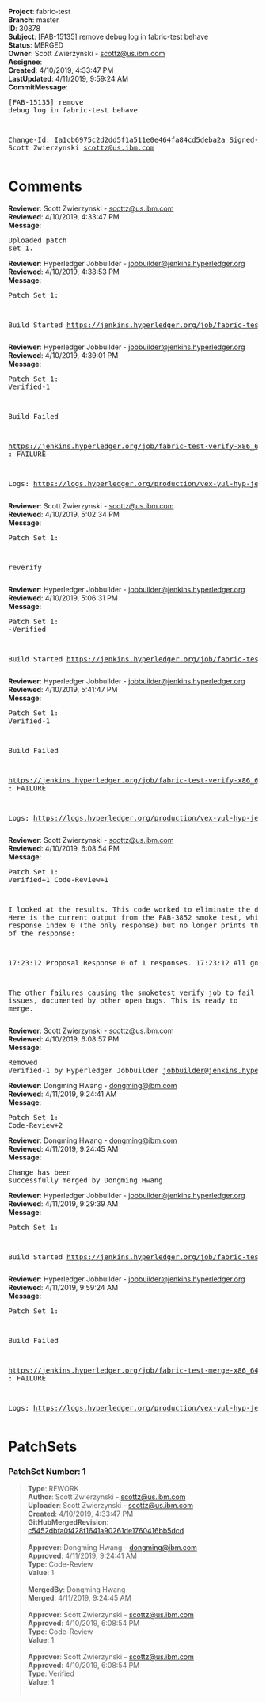 <strong>Project</strong>: fabric-test<br><strong>Branch</strong>: master<br><strong>ID</strong>: 30878<br><strong>Subject</strong>: [FAB-15135] remove debug log in fabric-test behave<br><strong>Status</strong>: MERGED<br><strong>Owner</strong>: Scott Zwierzynski - scottz@us.ibm.com<br><strong>Assignee</strong>:<br><strong>Created</strong>: 4/10/2019, 4:33:47 PM<br><strong>LastUpdated</strong>: 4/11/2019, 9:59:24 AM<br><strong>CommitMessage</strong>:<br><pre>[FAB-15135] remove debug log in fabric-test behave

Change-Id: Ia1cb6975c2d2dd5f1a511e0e464fa84cd5deba2a
Signed-off-by: Scott Zwierzynski <scottz@us.ibm.com>
</pre><h1>Comments</h1><strong>Reviewer</strong>: Scott Zwierzynski - scottz@us.ibm.com<br><strong>Reviewed</strong>: 4/10/2019, 4:33:47 PM<br><strong>Message</strong>: <pre>Uploaded patch set 1.</pre><strong>Reviewer</strong>: Hyperledger Jobbuilder - jobbuilder@jenkins.hyperledger.org<br><strong>Reviewed</strong>: 4/10/2019, 4:38:53 PM<br><strong>Message</strong>: <pre>Patch Set 1:

Build Started https://jenkins.hyperledger.org/job/fabric-test-verify-x86_64/2814/</pre><strong>Reviewer</strong>: Hyperledger Jobbuilder - jobbuilder@jenkins.hyperledger.org<br><strong>Reviewed</strong>: 4/10/2019, 4:39:01 PM<br><strong>Message</strong>: <pre>Patch Set 1: Verified-1

Build Failed 

https://jenkins.hyperledger.org/job/fabric-test-verify-x86_64/2814/ : FAILURE

Logs: https://logs.hyperledger.org/production/vex-yul-hyp-jenkins-3/fabric-test-verify-x86_64/2814</pre><strong>Reviewer</strong>: Scott Zwierzynski - scottz@us.ibm.com<br><strong>Reviewed</strong>: 4/10/2019, 5:02:34 PM<br><strong>Message</strong>: <pre>Patch Set 1:

reverify</pre><strong>Reviewer</strong>: Hyperledger Jobbuilder - jobbuilder@jenkins.hyperledger.org<br><strong>Reviewed</strong>: 4/10/2019, 5:06:31 PM<br><strong>Message</strong>: <pre>Patch Set 1: -Verified

Build Started https://jenkins.hyperledger.org/job/fabric-test-verify-x86_64/2815/</pre><strong>Reviewer</strong>: Hyperledger Jobbuilder - jobbuilder@jenkins.hyperledger.org<br><strong>Reviewed</strong>: 4/10/2019, 5:41:47 PM<br><strong>Message</strong>: <pre>Patch Set 1: Verified-1

Build Failed 

https://jenkins.hyperledger.org/job/fabric-test-verify-x86_64/2815/ : FAILURE

Logs: https://logs.hyperledger.org/production/vex-yul-hyp-jenkins-3/fabric-test-verify-x86_64/2815</pre><strong>Reviewer</strong>: Scott Zwierzynski - scottz@us.ibm.com<br><strong>Reviewed</strong>: 4/10/2019, 6:08:54 PM<br><strong>Message</strong>: <pre>Patch Set 1: Verified+1 Code-Review+1

I looked at the results. This code worked to eliminate the debug log. Here is the current output from the FAB-3852 smoke test, which prints response index 0 (the only response) but no longer prints the contents of the response:

17:23:12 Proposal Response 0 of 1 responses.
17:23:12 All good

The other failures causing the smoketest verify job to fail are known issues, documented by other open bugs. This is ready to merge.</pre><strong>Reviewer</strong>: Scott Zwierzynski - scottz@us.ibm.com<br><strong>Reviewed</strong>: 4/10/2019, 6:08:57 PM<br><strong>Message</strong>: <pre>Removed Verified-1 by Hyperledger Jobbuilder <jobbuilder@jenkins.hyperledger.org>
</pre><strong>Reviewer</strong>: Dongming Hwang - dongming@ibm.com<br><strong>Reviewed</strong>: 4/11/2019, 9:24:41 AM<br><strong>Message</strong>: <pre>Patch Set 1: Code-Review+2</pre><strong>Reviewer</strong>: Dongming Hwang - dongming@ibm.com<br><strong>Reviewed</strong>: 4/11/2019, 9:24:45 AM<br><strong>Message</strong>: <pre>Change has been successfully merged by Dongming Hwang</pre><strong>Reviewer</strong>: Hyperledger Jobbuilder - jobbuilder@jenkins.hyperledger.org<br><strong>Reviewed</strong>: 4/11/2019, 9:29:39 AM<br><strong>Message</strong>: <pre>Patch Set 1:

Build Started https://jenkins.hyperledger.org/job/fabric-test-merge-x86_64/637/</pre><strong>Reviewer</strong>: Hyperledger Jobbuilder - jobbuilder@jenkins.hyperledger.org<br><strong>Reviewed</strong>: 4/11/2019, 9:59:24 AM<br><strong>Message</strong>: <pre>Patch Set 1:

Build Failed 

https://jenkins.hyperledger.org/job/fabric-test-merge-x86_64/637/ : FAILURE

Logs: https://logs.hyperledger.org/production/vex-yul-hyp-jenkins-3/fabric-test-merge-x86_64/637</pre><h1>PatchSets</h1><h3>PatchSet Number: 1</h3><blockquote><strong>Type</strong>: REWORK<br><strong>Author</strong>: Scott Zwierzynski - scottz@us.ibm.com<br><strong>Uploader</strong>: Scott Zwierzynski - scottz@us.ibm.com<br><strong>Created</strong>: 4/10/2019, 4:33:47 PM<br><strong>GitHubMergedRevision</strong>: [c5452dbfa0f428f1641a90261de1760416bb5dcd](https://github.com/hyperledger/fabric-test/commit/c5452dbfa0f428f1641a90261de1760416bb5dcd)<br><br><strong>Approver</strong>: Dongming Hwang - dongming@ibm.com<br><strong>Approved</strong>: 4/11/2019, 9:24:41 AM<br><strong>Type</strong>: Code-Review<br><strong>Value</strong>: 1<br><br><strong>MergedBy</strong>: Dongming Hwang<br><strong>Merged</strong>: 4/11/2019, 9:24:45 AM<br><br><strong>Approver</strong>: Scott Zwierzynski - scottz@us.ibm.com<br><strong>Approved</strong>: 4/10/2019, 6:08:54 PM<br><strong>Type</strong>: Code-Review<br><strong>Value</strong>: 1<br><br><strong>Approver</strong>: Scott Zwierzynski - scottz@us.ibm.com<br><strong>Approved</strong>: 4/10/2019, 6:08:54 PM<br><strong>Type</strong>: Verified<br><strong>Value</strong>: 1<br><br></blockquote>